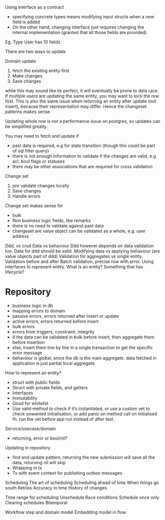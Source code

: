 Using interface as a contract

- specifying concrete types means modifying input structs when a new field is added
- On the other hand, changing interface just requires changing the internal implementation (granted that all those fields are provided)

Eg. Type User has 10 fields

There are two ways to update

Domain update
1. fetch the existing entity first
2. Make changes
3. Save changes

while this may sound like its perfect, it will eventually be prone to data race. If multiple users are updating the same entity, you may want to lock the row first. This is also the same issue when returning an entity after update (not insert), because their representation may differ. Hence the changeset patterns makes sense.

Updating whole row is not a performance issue on postgres, so updates can be simplified greatly.

You may need to fetch and update if
- past data is required, e.g for state transition (though this could be part of sql filter query)
- there is not enough information to validate if the changes are valid, e.g acl, bool flags or statuses
- there may be other associations that are required for cross validation

Change set
1. pre validate changes locally
2. Save changes
3. Handle errors

Change set makes sense for
- bulk
- Non business logic fields, like remarks
- there is no need to validate against past data
- changeset are value object can be validated as a whole, e.g. user address

Ddd, vs crud
Data vs behaviour
Ddd however depends on data validation too.
Data for ddd should be valid.
Modifying data vs applying behaviour (are value objects part of ddd)
Validation for aggregates vs single entity.
Validation before and after
Batch validation, precise row with error. 
Using interfaces to represent entity.
What is an entity? Something that has lifecycle?

# Repository
- business logic in db
- mapping errors to domain
- passive errors, errors returned after insert or update
- active errors, errors returned before insert
- bulk errors
- errors from triggers, constraint, integrity
- if the data can be validated in bulk before insert, then aggregate them before insertion
- else, insert them line by line in a single transaction to get the specific error message
- behaviour is global, since the db is the main aggregate. data fetched in application is just partial local aggregate. 

How to represent an entity?
- struct with public fields
- Struct with private fields, and getters
- Interfaces
-   Immutability
-   Good for whitelist
- Use valid method to check if it’s instantiated, or use a custom vet to check unwanted initialisation, or add panic on method call on initialised fn. run the vet before app run instead of after test.

Service/usecase/domain
- returning, error or bool/nil?

Updating in repository
- find and update pattern, returning the new submission will save all the data, returning nil will skip
- Wrapping in tx 
- Tx with event context for publishing outbox messages


Scheduling
The art of scheduling
Scheduling ahead of time
When things go south 
Retries
Accuracy in time
History of changes

Time range for scheduling
Unschedule
Race conditions
Schedule once only
Clearing schedules 
Bitemporal


Workflow step and domain model
Embedding model in flow
